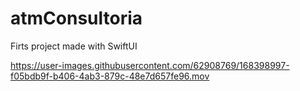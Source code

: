 # atmConsultoria
Firts project made with SwiftUI


https://user-images.githubusercontent.com/62908769/168398997-f05bdb9f-b406-4ab3-879c-48e7d657fe96.mov

